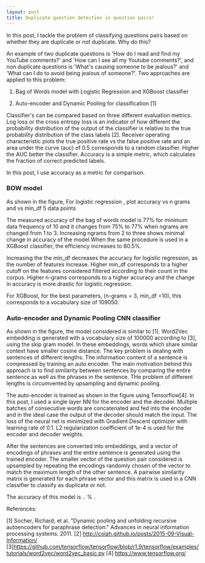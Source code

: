 ```yaml
---
layout: post
title: Duplicate question detection in question pairs!
---
```

In this post, I tackle the problem of classifying questions pairs based on whether they are duplicate or not duplicate. Why do this?

An example of two duplicate questions is 'How do I read and find my YouTube comments?' and 'How can I see all my Youtube comments?', and non duplicate questions is 'What's causing someone to be jealous?' and 'What can I do to avoid being jealous of someone?'.
Two approaches are applied to this problem:

1. Bag of Words model with Logistic Regression and XGBoost classifier

2. Auto-encoder and Dynamic Pooling for classification [1]

Classifier's can be compared based on three different evaluation metrics. Log loss or the cross entropy loss is an indicator of how different the probability distribution of the output of the classifier is relative to the true probability distribution of the class labels [2].  Receiver operating characteristic plots the true positive rate vs the false positive rate and an area under the curve (auc) of 0.5 corresponds to a random classifier. Higher the AUC better the classifier. Accuracy is a simple metric, which calculates the fraction of correct predicted labels.

In this post, I use accuracy as a metric for comparison.

### BOW model
As shown in the figure,
For logistic regression , plot accuracy vs n grams and vs min_df
5 data points

The measured accuracy of the bag of words model is 77% for minimum data frequency of 10 and it changes from 75% to 77% when ngrams are changed from 1 to 3. Increasing ngrams from 2 to three shows minimal change in accuracy of the model.When the same procedure is used in a XGBoost classifier, the efficiency increases to 80.5%.

Increasing the the min_df decreases the accuracy for logistic regression, as the number of features increase. Higher min_df corresponds to a higher cutoff on the features considered filtered according to their count in the corpus. Higher n-grams corresponds to a higher accuracy and the change in accuracy is more drastic for logistic regression.

For XGBoost, for the best parameters, (n-grams = 3, min_df =10), this corresponds to a vocabulary size of 109050.


### Auto-encoder and Dynamic Pooling CNN classifier

As shown in the figure, the model considered is similar to [1]. Word2Vec embedding is generated with a vocabulary size of 100000 according to [3], using the skip gram model. In these embeddings, words which share similar context have smaller cosine distance. The key problem is dealing with sentences of different lengths. The information content of a sentence is compressed by training an auto encoder. The main motivation behind this approach is to find similarity between sentences by comparing the entire sentence as well as the phrases in the sentence. THe problem of different lengths is circumvented by upsampling and dynamic pooling.

The auto-encoder is trained as shown in the figure using Tensorflow[4]. In this post, I used a single layer NN for the encoder and the decoder. Multiple batches of consecutive words are concatenated and fed into the encoder and in the ideal case the output of the decoder should match the input. The loss of the neural net is minimized with Gradient Descent optimizer with learning rate of 0.1. L2 regularization coefficient of 1e-4 is used for the encoder and decoder weights.  

After the sentences are converted into embeddings, and a vector of encodings of phrases and the entire sentence is generated using the trained encoder. The smaller vector of the question pair considered is upsampled by repeating the encodings randomly chosen of the vector to match the maximum length of the other sentence. A pairwise similarity matrix is generated for each phrase vector and this matrix is used in a CNN classifier to classify as duplicate or not.

The accuracy of this model is .. % .


References:

[1] Socher, Richard, et al. "Dynamic pooling and unfolding recursive autoencoders for paraphrase detection." Advances in neural information processing systems. 2011.
[2] http://colah.github.io/posts/2015-09-Visual-Information/
[3]https://github.com/tensorflow/tensorflow/blob/r1.9/tensorflow/examples/tutorials/word2vec/word2vec_basic.py
[4] https://www.tensorflow.org/
